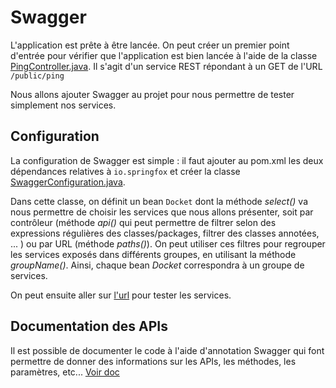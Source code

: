 # Swagger

L'application est prête à être lancée. On peut créer un premier point d'entrée pour vérifier que l'application est bien lancée à l'aide de la classe [PingController.java](../master/src/main/java/fr/deroffal/controller/PingController.java). 
Il s'agit d'un service REST répondant à un GET de l'URL `/public/ping`

Nous allons ajouter Swagger au projet pour nous permettre de tester simplement nos services.
 
## Configuration
La configuration de Swagger est simple : il faut ajouter au pom.xml les deux dépendances relatives à `io.springfox` et créer la classe [SwaggerConfiguration.java](../master/src/main/java/fr/deroffal/SwaggerConfiguration.java).

Dans cette classe, on définit un bean `Docket` dont la méthode *select()* va nous permettre de choisir les services que nous allons présenter, soit par contrôleur (méthode *api()* qui peut 
permettre de filtrer selon des expressions régulières des classes/packages, filtrer des classes annotées, ... ) ou par URL (méthode *paths()*).
On peut utiliser ces filtres pour regrouper les services exposés dans différents groupes, en utilisant la méthode *groupName()*. Ainsi, chaque bean *Docket* correspondra à un groupe de 
services.

On peut ensuite aller sur [l'url](http://localhost:8080/swagger-ui.html) pour tester les services.

## Documentation des APIs
Il est possible de documenter le code à l'aide d'annotation Swagger qui font permettre de donner des informations sur les APIs, les méthodes, les paramètres, etc...
 [Voir doc](https://springfox.github.io/springfox/docs/snapshot/#support-for-documentation-from-property-file-lookup)

